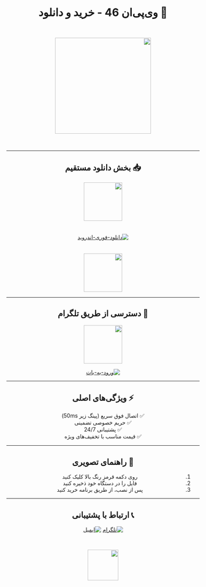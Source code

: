 <div dir="rtl" align="center">

# 🛒 وی‌پی‌ان 46 - خرید و دانلود

<img src="https://hair-engine.com/2/logo(BlackYellow).jpg" width="250" style="margin:30px 0">

---

## 📥 بخش دانلود مستقیم

<img src="https://media.giphy.com/media/3o6Zt7wrPiN5zlvXTW/giphy.gif" width="100" style="margin-bottom:20px">

[![دانلود-فوری-اندروید](https://img.shields.io/badge/-دانلود_فوری_نسخه_اندروید-%23FF0000?style=for-the-badge&logo=android&logoColor=white)](http://ewy.zuh.temporary.site/website_1a057572)

<img src="https://media.giphy.com/media/3o7TKAZnIu5g6x7NTW/giphy.gif" width="100" style="margin-top:20px">

---

## 🤖 دسترسی از طریق تلگرام

<img src="https://media.giphy.com/media/l4FGoepExk1y3HlXa/giphy.gif" width="100">

[![ورود-به-بات](https://img.shields.io/badge/-ورود_به_بات_تلگرام-%2300BFFF?style=for-the-badge&logo=telegram&logoColor=white)](https://t.me/VPN46BOT)

---

## ⚡ ویژگی‌های اصلی

✅ اتصال فوق سریع (پینگ زیر 50ms)  
✅ حریم خصوصی تضمینی  
✅ پشتیبانی 24/7  
✅ قیمت مناسب با تخفیف‌های ویژه

---

## 📌 راهنمای تصویری

1. روی دکمه قرمز رنگ بالا کلیک کنید  
2. فایل را در دستگاه خود ذخیره کنید  
3. پس از نصب، از طریق برنامه خرید کنید

---

## 📞 ارتباط با پشتیبانی

[![تلگرام](https://img.shields.io/badge/-پشتیبانی_تلگرام-%232CA5E0?style=flat-square&logo=telegram)](https://t.me/VPN46BOT)
[![ایمیل](https://img.shields.io/badge/-ارسال_ایمیل-%23EA4335?style=flat-square&logo=gmail)](mailto:support@vpn46.com)

<img src="https://media.giphy.com/media/3ohs4kI2X9j7nkovOE/giphy.gif" width="80" style="margin:30px 0">

</div>
